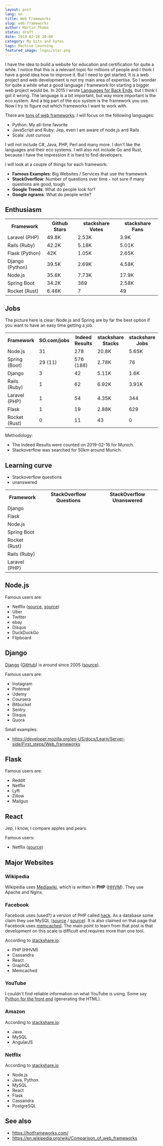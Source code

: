 ```yaml
---
layout: post
lang: en
title: Web Frameworks
slug: web-frameworks
author: Martin Thoma
status: draft
date: 2019-02-16 20:00
category: My bits and bytes
tags: Machine Learning
featured_image: logos/star.png
---
```

I have the idea to build a website for education and certification for quite a
while. I notice that this is a relevant topic for millions of people and I
think I have a good idea how to improve it. But I need to get started. It is a
web project and web development is not my main area of expertise. So I wonder
for quite a while what a good language / framework for starting a bigger web
project would be. In 2015 I wrote [Languages for Back Ends](https://martin-thoma.com/languages-for-back-ends/),
but I think I got it wrong. The language is a bit important, but way more important is the eco system. And a big part of the eco system is the framework you use. Now I try to figure out which
frameworks I want to work with.

There are <a href="https://en.wikipedia.org/wiki/Comparison_of_web_frameworks">tons of web frameworks</a>.
I will focus on the following languages:

* Python: My all-time favorite
* JavaScript and Ruby: Jep, even I am aware of node.js and Rails
* Scala: Just curious

I will not include C#, Java, PHP, Perl and many more. I don't like the
languages and their eco systems. I will also not include Go and Rust, because I
have the impression it is hard to find developers.

I will look at a couple of things for each framework:

* **Famous Examples**: Big Websites / Services that use the framework
* **StackOverflow**: Number of questions over time - not sure if many questions are good, tough
* **Google Trends**: What do people look for?
* **Google ngrams**: What do people write?

## Enthusiasm



<table>
    <tr>
        <th>Framework</th>
        <th>Github Stars</th>
        <th>stackshare Votes</th>
        <th>stackshare Fans</th>
    </tr>
    <tr>
        <td>Laravel (PHP)</td>
        <td>49.8K</td>
        <td>2.53K</td>
        <td>3.9K</td>
    </tr>
    <tr>
        <td>Rails (Ruby)</td>
        <td>42.2K</td>
        <td>5.18K</td>
        <td>5.01K</td>
    </tr>
    <tr>
        <td>Flask (Python)</td>
        <td>42K</td>
        <td>1.05K</td>
        <td>2.65K</td>
    </tr>
    <tr>
        <td>Django (Python)</td>
        <td>39.5K</td>
        <td>2.69K</td>
        <td>4.58K</td>
    </tr>
    <tr>
        <td>Node.js</td>
        <td>35.6K</td>
        <td>7.73K</td>
        <td>17.9K</td>
    </tr>
    <tr>
        <td>Spring Boot</td>
        <td>34.2K</td>
        <td>369</td>
        <td>2.58K</td>
    </tr>
    <tr>
        <td>Rocket (Rust)</td>
        <td>6.46K</td>
        <td>7</td>
        <td>49</td>
    </tr>
</table>


## Jobs

The picture here is clear: Node.js and Spring are by far the best option if you
want to have an easy time getting a job.

<table>
    <tr>
        <th>Framework</th>
        <th>SO.com/jobs</th>
        <th>Indeed Results</th>
        <th>stackshare Stacks</th>
        <th>stackshare Jobs</th>
    </tr>
    <tr>
        <td>Node.js</td>
        <td>31</td>
        <td>278</td>
        <td>20.8K</td>
        <td>5.65K</td>
    </tr>
    <tr>
        <td>Spring (Boot)</td>
        <td>29 (11)</td>
        <td>576 (188)</td>
        <td>2.78K</td>
        <td>76</td>
    </tr>
    <tr>
        <td>Django</td>
        <td>3</td>
        <td>42</td>
        <td>5.11K</td>
        <td>1.6K</td>
    </tr>
    <tr>
        <td>Rails (Ruby)</td>
        <td>1</td>
        <td>62</td>
        <td>6.92K</td>
        <td>3.91K</td>
    </tr>
    <tr>
        <td>Laravel (PHP)</td>
        <td>1</td>
        <td>54</td>
        <td>4.35K</td>
        <td>344</td>
    </tr>
    <tr>
        <td>Flask</td>
        <td>1</td>
        <td>19</td>
        <td>2.88K</td>
        <td>629</td>
    </tr>
    <tr>
        <td>Rocket (Rust)</td>
        <td>0</td>
        <td>11</td>
        <td>43</td>
        <td>0</td>
    </tr>
</table>

Methodology:

* The Indeed Results were counted on 2019-02-16 for Munich.
* Stackoverflow was searched for 50km around Munich.

## Learning curve

* Stackoverflow questions
* unanswered

<table>
    <tr>
        <th>Framework</th>
        <th>StackOverflow Questions</th>
        <th>StackOverflow Unanswered</th>
    </tr>
    <tr>
        <td>Django</td>
        <td></td>
        <td></td>
    </tr>
    <tr>
        <td>Flask</td>
        <td></td>
        <td></td>
    </tr>
    <tr>
        <td>Node.js</td>
        <td></td>
        <td></td>
    </tr>
    <tr>
        <td>Spring Boot</td>
        <td></td>
        <td></td>
    </tr>
    <tr>
        <td>Rocket (Rust)</td>
        <td></td>
        <td></td>
    </tr>
    <tr>
        <td>Rails (Ruby)</td>
        <td></td>
        <td></td>
    </tr>
    <tr>
        <td>Laravel (PHP)</td>
        <td></td>
        <td></td>
    </tr>
</table>


## Node.js

Famous users are:

* Netflix ([source](https://www.youtube.com/watch?time_continue=307&v=QcNqfvMeWow), [source](http://netflix.github.io/))
* Uber
* Twitter
* ebay
* Disqus
* DuckDuckGo
* Flipboard

## Django

<a href="https://www.djangoproject.com/">Django</a> (<a href="https://github.com/django/django">GitHub</a>) is around since 2005 (<a href="https://en.wikipedia.org/wiki/Django_(web_framework)">source</a>).

Famous users are:

* Instagram
* Pinterest
* Udemy
* Coursera
* Bitbucket
* Sentry
* Disqus
* Quora

Small examples:

* https://developer.mozilla.org/en-US/docs/Learn/Server-side/First_steps/Web_frameworks

## Flask

Famous users are:

* Reddit
* Netflix
* Lyft
* Zillow
* Mailgun

## React

Jep, I know, I compare apples and pears.

Famous users:

* Netflix ([source](http://netflix.github.io/))


## Major Websites

### Wikipedia

Wikipedia uses [Mediawiki](https://en.wikipedia.org/wiki/MediaWiki), which is
written in **PHP** ([HHVM](https://en.wikipedia.org/wiki/HipHop_for_PHP)).
They use Apache and Nginx.


### Facebook

Facebook uses (used?) a version of PHP called <a
href="https://hacklang.org/">hack</a>. As a database some claim they use MySQL
(<a href="https://royal.pingdom.com/the-software-behind-facebook/">source</a> / <a href="https://www.quora.com/What-is-Facebooks-architecture-6">source</a>).
It is also claimed on that page that Facebook uses <a
href="http://memcached.org/">memcached</a>. The main point to learn from that
post is that development on this scale is difficult and requires more than one
tool.

According to <a href="https://stackshare.io/facebook/facebook">stackshare.io</a>:

* PHP (HHVM)
* Cassandra
* React
* GraphQL
* Memcached

### YouTube

I couldn't find reliable information on what YouTube is using. Some say <a href="https://softwareengineering.stackexchange.com/a/219435/25699">Python for the front end</a> (generating the HTML).

### Amazon

According to <a href="https://stackshare.io/amazon/amazon">stackshare.io</a>:

* Java
* MySQL
* AngularJS

### Netflix

According to <a href="https://stackshare.io/netflix/netflix">stackshare.io</a>

* Node.js
* Java, Python
* MySQL
* React
* Flask
* Cassandra
* PostgreSQL


## See also

* https://hotframeworks.com/
* https://en.wikipedia.org/wiki/Comparison_of_web_frameworks
